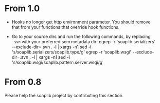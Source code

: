 From 1.0
========
- Hooks no longer get http environment parameter. You should remove that from your functions that override hook functions.

- Go to your source dirs and run the following commands, by replacing `.svn` with your preferred scm metadata dir:
      egrep -r 'soaplib.serializers' --exclude-dir=.svn . -l | xargs -n1 sed -i 's/soaplib.serializers/soaplib.type/g'
      egrep -r 'soaplib.wsgi' --exclude-dir=.svn . -l | xargs -n1 sed -i 's/soaplib.wsgi/soaplib.pattern.server.wsgi/g'

From 0.8
========

Please help the soaplib project by contributing this section.

